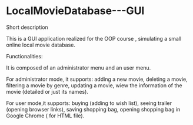 # LocalMovieDatabase---GUI
Short description

This is a GUI application realized for the OOP course , simulating a small online local movie database.

Functionalities:

It is composed of an administrator menu and an user menu.

For administrator mode, it supports:
adding a new movie,
deleting a movie,
filtering a movie by genre,
updating a movie,
wiew the information of the movie (detailed or just its names).

For user mode,it supports:
buying (adding to wish list),
seeing trailer (opening browser links),
saving shopping bag,
opening shopping bag in Google Chrome ( for HTML file).
